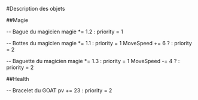 #Description des objets

##Magie

-- Bague du magicien
magie *= 1.2 : priority = 1

-- Bottes du magicien
magie *= 1.1 : priority = 1
MoveSpeed += 6 ? : priority = 2

-- Baguette du magicien
magie *= 1.3 : priority = 1
MoveSpeed -= 4 ? : priority = 2

##Health

-- Bracelet du GOAT
pv += 23 : priority = 2


